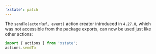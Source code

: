 ```yaml
---
'xstate': patch
---
```


The `sendTo(actorRef, event)` action creator introduced in `4.27.0`, which was not accessible from the package exports, can now be used just like other actions:

```js
import { actions } from 'xstate';
actions.sendTo
